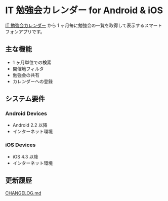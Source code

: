 IT 勉強会カレンダー for Android & iOS
===================================
[IT 勉強会カレンダー](https://www.google.com/calendar/embed?src=fvijvohm91uifvd9hratehf65k%40group.calendar.google.com)
から 1 ヶ月毎に勉強会の一覧を取得して表示するスマートフォンアプリです。

## 主な機能
- 1 ヶ月単位での検索
- 開催地フィルタ
- 勉強会の共有
- カレンダーへの登録

## システム要件
### Android Devices
- Android 2.2 以降
- インターネット環境

### iOS Devices
- iOS 4.3 以降
- インターネット環境

## 更新履歴
[CHANGELOG.md](https://github.com/ilnt/IT-study-calendar/blob/master/CHANGELOG.md)
